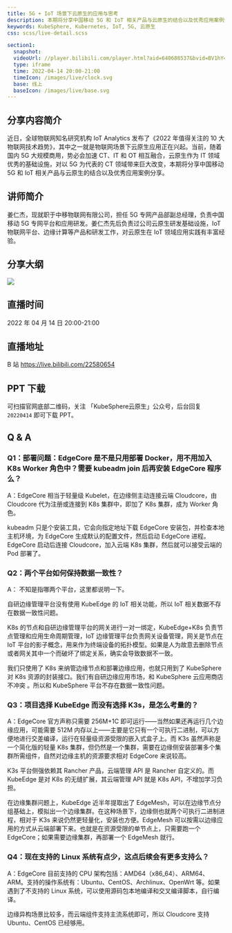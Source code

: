 ```yaml
---
title: 5G + IoT 场景下云原生的应用与思考
description: 本期将分享中国移动 5G 和 IoT 相关产品与云原生的结合以及优秀应用案例分享。
keywords: KubeSphere, Kubernetes, IoT, 5G, 云原生
css: scss/live-detail.scss

section1:
  snapshot: 
  videoUrl: //player.bilibili.com/player.html?aid=640688537&bvid=BV1hY4y1h7fj&cid=576208410&page=1&high_quality=1
  type: iframe
  time: 2022-04-14 20:00-21:00
  timeIcon: /images/live/clock.svg
  base: 线上
  baseIcon: /images/live/base.svg
---
```

## 分享内容简介

近日，全球物联网知名研究机构 IoT Analytics 发布了《2022 年值得关注的 10 大物联网技术趋势》，其中之一就是物联网场景下云原生应用正在兴起。当前，随着国内 5G 大规模商用，势必会加速 CT、IT 和 OT 相互融合，云原生作为 IT 领域优秀的基础设施，对以 5G 为代表的 CT 领域带来巨大改变，本期将分享中国移动 5G 和 IoT 相关产品与云原生的结合以及优秀应用案例分享。

## 讲师简介

姜仁杰，现就职于中移物联网有限公司，担任 5G 专网产品部副总经理，负责中国移动 5G 专网平台和应用研发。姜仁杰先后负责过公司云原生研发基础设施，IoT 物联网平台、边缘计算等产品和研发工作，对云原生在 IoT 领域应用实践有丰富经验。

## 分享大纲

![](https://pek3b.qingstor.com/kubesphere-community/images/iot0414-live.png)

## 直播时间

2022 年 04 月 14 日 20:00-21:00

## 直播地址

B 站  https://live.bilibili.com/22580654

## PPT 下载

可扫描官网底部二维码，关注 「KubeSphere云原生」公众号，后台回复 `20220414` 即可下载 PPT。

## Q & A 

### Q1：部署问题：EdgeCore 是不是只用部署 Docker，用不用加入 K8s Worker 角色中？需要 kubeadm join 后再安装 EdgeCore 程序么？

A：EdgeCore 相当于轻量级 Kubelet，在边缘侧主动连接云端 Cloudcore，由 Cloudcore 代为注册或连接到 K8s 集群中，即加了 K8s 集群，成为 Worker 角色。

kubeadm 只是个安装工具，它会向指定地址下载 EdgeCore 安装包，并检查本地主机环境，为 EdgeCore 生成默认的配置文件，然后启动 EdgeCore 进程。EdgeCore 启动后连接 Cloudcore，加入云端 K8s 集群，然后就可以接受云端的 Pod 部署了。

### Q2：两个平台如何保持数据一致性？

A： 不知是指哪两个平台，这里都说明一下。

自研边缘管理平台没有使用 KubeEdge 的 IoT 相关功能，所以 IoT 相关数据不存在数据一致性问题。

K8s 的节点和自研边缘管理平台的网关进行一对一绑定，KubeEdge+K8s 负责节点管理和应用生命周期管理，IoT 边缘管理平台负责网关设备管理，网关是节点在 IoT 平台的影子概念，用来作为终端设备的拓扑模型。如果是人为故意去删除节点或者网关其中一个而破坏了绑定关系，确实会导致数据不一致。

我们只使用了 K8s 来纳管边缘节点和部署边缘应用，也就只用到了 KubeSphere 对 K8s 资源的封装接口。我们有自研边缘应用市场，和 KubeSphere 云应用商店不冲突 。所以和 KubeSphere 平台不存在数据一致性问题。

### Q3：项目选择 KubeEdge 而没有选择 K3s，是怎么考量的？

A：EdgeCore 官方声称只需要 256M+1C 即可运行——当然如果还再运行几个边缘应用，可能需要 512M 内存以上——主要是它只有一个可执行二进制，可以方便地进行交差编译，运行在轻量级资源受限的嵌入式盒子上。而 K3s 虽然声称是一个简化版的轻量 K8s 集群，但仍然是一个集群，需要在边缘侧安装部署多个集群所需组件，自然对边缘主机的资源要求相对 EdgeCore 来说较高。

K3s 平台侧强依赖其 Rancher 产品，云端管理 API 是 Rancher 自定义的。而 KubeEdge 是对 K8s 的无缝扩展，其云端管理 API 就是 K8s API，不增加学习负担。

在边缘集群问题上，KubeEdge 近半年提取出了 EdgeMesh，可以在边缘节点分组基础上，模拟出一个边缘集群。在这种场景下，边缘侧也就两个可执行二进制进程，相对于 K3s 来说仍然更轻量化，安装也方便。EdgeMesh 可以按需以边缘应用的方式从云端部署下来。也就是在资源受限的单节点上，只需要跑一个 EdgeCore；如果需要边缘集群，再部署一个 EdgeMesh 就行。

### Q4：现在支持的 Linux 系统有点少，这点后续会有更多支持么？

A：EdgeCore 目前支持的 CPU 架构包括：AMD64（x86_64）、ARM64、ARM。支持的操作系统有：Ubuntu、CentOS、Archlinux、OpenWrt 等。如果遇到了不支持的 Linux 系统，可以使用源码包本地编译和交叉编译脚本，自行编译。

边缘异构场景比较多，而云端组件支持主流系统即可，所以 Cloudcore 支持 Ubuntu、CentOS 已经够用。